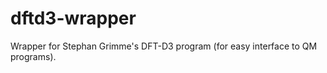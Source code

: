dftd3-wrapper
=============

Wrapper for Stephan Grimme's DFT-D3 program (for easy interface to QM programs).
